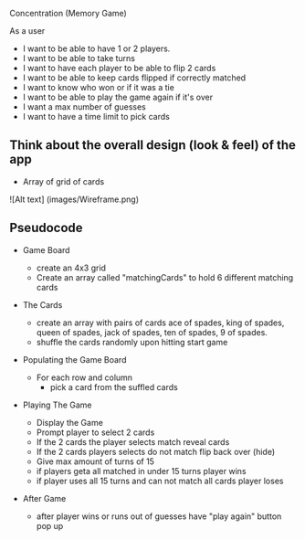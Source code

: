 Concentration (Memory Game)

As a user
- I want to be able to have 1 or 2 players.
- I want to be able to take turns
- I want to have each player to be able to flip 2 cards
- I want to be able to keep cards flipped if correctly matched
- I want to know who won or if it was a tie
- I want to be able to play the game again if it's over
- I want a max number of guesses
- I want to have a time limit to pick cards

## Think about the  overall design (look & feel) of the app

- Array of grid of cards

![Alt text] (images/Wireframe.png)


## Pseudocode

- Game Board
    - create an 4x3 grid
    - Create an array called "matchingCards" to hold 6 different matching cards
    

- The Cards
    - create an array with pairs of cards ace of spades, king of spades, queen of    spades, jack of spades, ten of spades, 9 of spades.
    - shuffle the cards randomly upon hitting start game

- Populating the Game Board
    - For each row and column
        - pick a card from the suffled cards

- Playing The Game
    - Display the Game
    - Prompt player to select 2 cards
    - If the 2 cards the player selects match reveal cards
    - If the 2 cards players selects do not match flip back over (hide)
    - Give max amount of turns of 15
    - if players geta all matched in under 15 turns player wins
    - if player uses all 15 turns and can not match all cards player loses

- After Game
    - after player wins or runs out of guesses have "play again" button pop up

